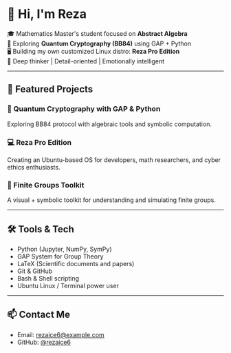 # 👋 Hi, I'm Reza

🎓 Mathematics Master's student focused on **Abstract Algebra**  
🔐 Exploring **Quantum Cryptography (BB84)** using GAP + Python  
🖥️ Building my own customized Linux distro: **Reza Pro Edition**  
🧠 Deep thinker | Detail-oriented | Emotionally intelligent

---

## 🚀 Featured Projects

### 🧪 Quantum Cryptography with GAP & Python
Exploring BB84 protocol with algebraic tools and symbolic computation.

### 💻 Reza Pro Edition
Creating an Ubuntu-based OS for developers, math researchers, and cyber ethics enthusiasts.

### 🧮 Finite Groups Toolkit
A visual + symbolic toolkit for understanding and simulating finite groups.

---

## 🛠 Tools & Tech
- Python (Jupyter, NumPy, SymPy)
- GAP System for Group Theory
- LaTeX (Scientific documents and papers)
- Git & GitHub
- Bash & Shell scripting
- Ubuntu Linux / Terminal power user

---

## 📫 Contact Me
- Email: rezaice6@example.com
- GitHub: [@rezaice6](https://github.com/rezaice6)

